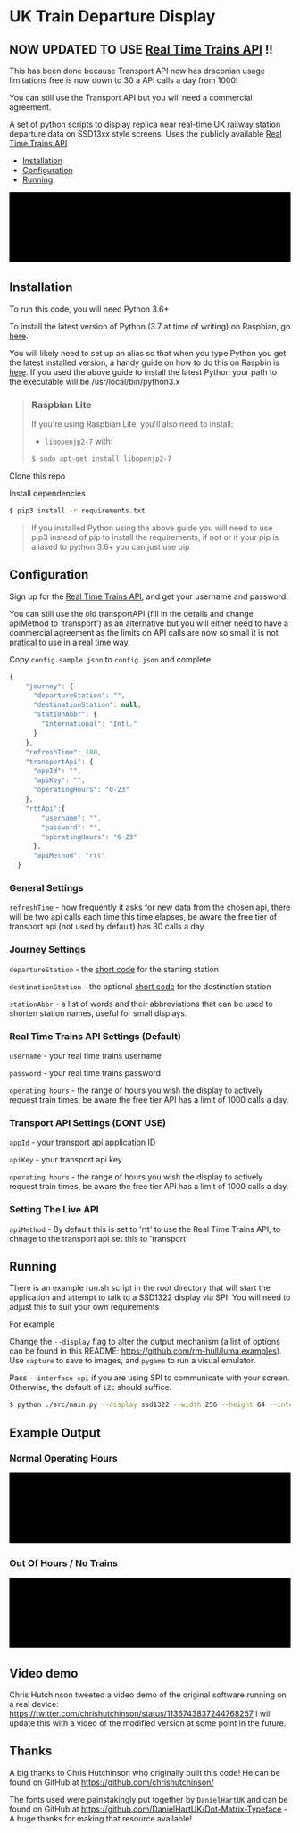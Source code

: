 # UK Train Departure Display 

## NOW UPDATED TO USE [Real Time Trains API](https://www.realtimetrains.co.uk/about/developer/) !!


This has been done because Transport API now has draconian usage limitations free is now down to 30 a API calls a day from 1000! 

You can still use the Transport API but you will need a commercial agreement. 

A set of python scripts to display replica near real-time UK railway station departure data on SSD13xx style screens.
Uses the publicly available [Real Time Trains API](https://www.realtimetrains.co.uk/about/developer/) 

   * [Installation](#installation)
   * [Configuration](#configuration)
   * [Running](#running)

![](normal.gif)

## Installation

To run this code, you will need Python 3.6+

To install the latest version of Python (3.7 at time of writing) on Raspbian, go [here](https://gist.github.com/SeppPenner/6a5a30ebc8f79936fa136c524417761d).

You will likely need to set up an alias so that when you type Python you get the latest installed version, a handy guide on how to do this on Raspbin is [here](https://linuxconfig.org/how-to-change-from-default-to-alternative-python-version-on-debian-linux).  If you used the above guide to install the latest Python your path to the executable will be /usr/local/bin/python3.x

>### Raspbian Lite
>If you're using Raspbian Lite, you'll also need to install:
>- `libopenjp2-7`
>with:
>```bash
>$ sudo apt-get install libopenjp2-7
>```

Clone this repo

Install dependencies

```bash
$ pip3 install -r requirements.txt
```
>If you installed Python using the above guide you will need to use pip3 instead of pip to install the requirements, if not or if your pip is aliased to python 3.6+ you can just use pip

## Configuration 

Sign up for the [Real Time Trains API](https://api.rtt.io), and get your username and password.

You can still use the old transportAPI (fill in the details and change apiMethod to 'transport') as an alternative but you will either need to have a commercial agreement as the limits on API calls are now so small it is not pratical to use in a real time way. 

Copy `config.sample.json` to `config.json` and complete.

```javascript
{
    "journey": {
      "departureStation": "",
      "destinationStation": null,
      "stationAbbr": {
        "International": "Intl."
      }
    },
    "refreshTime": 180,
    "transportApi": {
      "appId": "",
      "apiKey": "",
      "operatingHours": "0-23"
    },
    "rttApi":{
        "username": "",
        "password": "",
        "operatingHours": "6-23"
      },
      "apiMethod": "rtt"    
  }
```
### General Settings

`refreshTime` - how frequently it asks for new data from the chosen api, there will be two api calls each time this time elapses, be aware the free tier of transport api (not used by default) has 30 calls a day.

### Journey Settings

`departureStation` - the [short code](https://www.nationalrail.co.uk/stations_destinations/48541.aspx) for the starting station 

`destinationStation` - the optional [short code](https://www.nationalrail.co.uk/stations_destinations/48541.aspx) for the destination station 

`stationAbbr` - a list of words and their abbreviations that can be used to shorten station names, useful for small displays. 

### Real Time Trains API Settings (Default)

`username` - your real time trains username

`password` - your real time trains password

`operating hours` - the range of hours you wish the display to actively request train times, be aware the free tier API has a limit of 1000 calls a day.

### Transport API Settings (DONT USE)

`appId` - your transport api application ID

`apiKey` - your transport api key

`operating hours` - the range of hours you wish the display to actively request train times, be aware the free tier API has a limit of 1000 calls a day.

### Setting The Live API

`apiMethod` - By default this is set to 'rtt' to use the Real Time Trains API, to chnage to the transport api set this to 'transport' 

## Running

There is an example run.sh script in the root directory that will start the application and attempt to talk to a SSD1322 display via SPI. 
You will need to adjust this to suit your own requirements

For example 

Change the `--display` flag to alter the output mechanism (a list of options can be found in this README: https://github.com/rm-hull/luma.examples). Use `capture` to save to images, and `pygame` to run a visual emulator.

Pass `--interface spi` if you are using SPI to communicate with your screen. Otherwise, the default of `i2c` should suffice.

```bash
$ python ./src/main.py --display ssd1322 --width 256 --height 64 --interface spi
```

## Example Output

### Normal Operating Hours
![](normal.gif)
### Out Of Hours / No Trains
![](outofhours.gif)

## Video demo

Chris Hutchinson tweeted a video demo of the original software running on a real device: https://twitter.com/chrishutchinson/status/1136743837244768257 I will update this with a video of the modified version at some point in the future.

## Thanks

A big thanks to Chris Hutchinson who originally built this code! He can be found on GitHub at https://github.com/chrishutchinson/

The fonts used were painstakingly put together by `DanielHartUK` and can be found on GitHub at https://github.com/DanielHartUK/Dot-Matrix-Typeface - A huge thanks for making that resource available!
